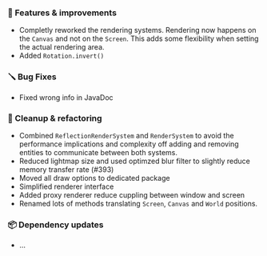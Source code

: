 ### 🚀 Features & improvements

- Completly reworked the rendering systems. Rendering now happens on the `Canvas` and not on the `Screen`.
This adds some flexibility when setting the actual rendering area.
- Added `Rotation.invert()`

### 🪛 Bug Fixes

- Fixed wrong info in JavaDoc

### 🧽 Cleanup & refactoring

- Combined `ReflectionRenderSystem` and `RenderSystem` to avoid the performance implications and complexity off adding and removing entities to communicate between both systems.
- Reduced lightmap size and used optimzed blur filter to slightly reduce memory transfer rate (#393)
- Moved all draw options to dedicated package
- Simplified renderer interface
- Added proxy renderer reduce cuppling between window and screen
- Renamed lots of methods translating `Screen`, `Canvas` and `World` positions.

### 📦 Dependency updates

- ...